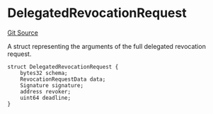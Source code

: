 # DelegatedRevocationRequest
[Git Source](https://github.com/RafaDSan/trustful-zuzalu-contracts/blob/8145173dbd34bc00952ca1adb04b16dbe11ff624/src/interfaces/IEAS.sol)

A struct representing the arguments of the full delegated revocation request.


```solidity
struct DelegatedRevocationRequest {
    bytes32 schema;
    RevocationRequestData data;
    Signature signature;
    address revoker;
    uint64 deadline;
}
```

